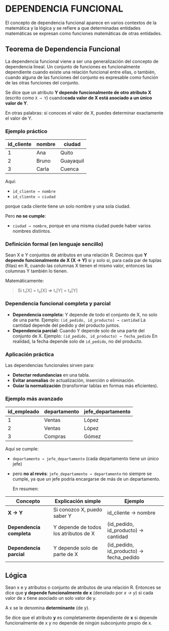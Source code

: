 # DEPENDENCIA FUNCIONAL

El concepto de dependencia funcional aparece en varios contextos de la matemática y la lógica y se refiere a que determinadas entidades matemáticas se expresan como funciones matemáticas de otras entidades.

## Teorema de Dependencia Funcional

La dependencia funcional viene a ser una generalización del concepto de dependencia lineal. Un conjunto de funciones es funcionalmente dependiente cuando existe una relación funcional entre ellas, o también, cuando alguna de las funciones del conjunto es expresable como función de las otras funciones del conjunto.


Se dice que un atributo **Y depende funcionalmente de otro atributo X** (escrito como `X → Y`) cuando ​**cada valor de X está asociado a un único valor de Y**​.

En otras palabras:
si conoces el valor de X, puedes determinar exactamente el valor de Y.

### Ejemplo práctico

| id\_cliente | nombre | ciudad    |
| ------------- | -------- | ----------- |
| 1           | Ana    | Quito     |
| 2           | Bruno  | Guayaquil |
| 3           | Carla  | Cuenca    |

Aquí:

* `id_cliente → nombre`
* `id_cliente → ciudad`

porque cada cliente tiene un solo nombre y una sola ciudad.

Pero ​**no se cumple**​:

* `ciudad → nombre`,
  porque en una misma ciudad puede haber varios nombres distintos.

### Definición formal (en lenguaje sencillo)

Sean X e Y conjuntos de atributos en una relación R.
Decimos que **Y depende funcionalmente de X (X → Y)** si y solo si,
para cada par de tuplas (filas) en R, cuando las columnas X tienen el mismo valor,
entonces las columnas Y también lo tienen.

Matemáticamente:

> Si t₁[X] = t₂[X] ⇒ t₁[Y] = t₂[Y]

### Dependencia funcional completa y parcial

* **Dependencia completa:**
  Y depende de todo el conjunto de X, no solo de una parte.
  Ejemplo: `(id_pedido, id_producto) → cantidad`
  La cantidad depende del pedido y del producto juntos.
* **Dependencia parcial:**
  Cuando Y depende solo de una parte del conjunto de X.
  Ejemplo: `(id_pedido, id_producto) → fecha_pedido`
  En realidad, la fecha depende solo de `id_pedido`, no del producto.

### Aplicación práctica

Las dependencias funcionales sirven para:

* **Detectar redundancias** en una tabla.
* **Evitar anomalías** de actualización, inserción o eliminación.
* **Guiar la normalización** (transformar tablas en formas más eficientes).

### Ejemplo más avanzado

| id\_empleado | departamento | jefe\_departamento |
| -------------- | -------------- | -------------------- |
| 1            | Ventas       | López             |
| 2            | Ventas       | López             |
| 3            | Compras      | Gómez             |

Aquí se cumple:

* `departamento → jefe_departamento` (cada departamento tiene un único jefe)
* pero ​**no al revés**​: `jefe_departamento → departamento` no siempre se cumple, ya que un jefe podría encargarse de más de un departamento.
  
  En resumen:

| Concepto                       | Explicación simple                   | Ejemplo                                     |
| -------------------------------- | --------------------------------------- | --------------------------------------------- |
| **X → Y**               | Si conozco X, puedo saber Y           | id\_cliente → nombre                       |
| **Dependencia completa** | Y depende de todos los atributos de X | (id\_pedido, id\_producto) → cantidad      |
| **Dependencia parcial**  | Y depende solo de parte de X          | (id\_pedido, id\_producto) → fecha\_pedido |

## Lógica

Sean x e y atributos o conjunto de atributos de una relación R. Entonces se dice que **y depende funcionalmente de x** (denotado por ​*x → y*​) si cada valor de x tiene asociado un solo valor de y.

A x se le denomina **determinante** (de y).

Se dice que el atributo **y** es completamente dependiente de **x** si depende funcionalmente de x y no depende de ningún subconjunto propio de x.

